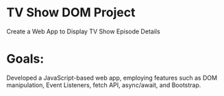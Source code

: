 # TV Show DOM Project

Create a Web App to Display TV Show Episode Details

# Goals:
Developed a JavaScript-based web app, employing features such as DOM manipulation, Event Listeners, fetch API, async/await, and Bootstrap.

